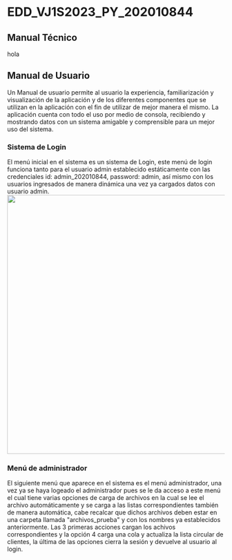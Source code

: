 ﻿# EDD_VJ1S2023_PY_202010844
## Manual Técnico
hola
## Manual de Usuario
Un Manual de usuario permite al usuario la experiencia, familiarización y visualización de la aplicación y de los diferentes componentes que se utilizan en la aplicación con el fin de utilizar de mejor manera el mismo. La aplicación cuenta con todo el uso por medio de consola, recibiendo y mostrando datos con un sistema amigable y comprensible para un mejor uso del sistema.

### Sistema de Login

El menú inicial en el sistema es un sistema de Login, este menú de login funciona tanto para el usuario admin establecido estáticamente con las credenciales id: admin_202010844, password: admin, así mismo con los usuarios ingresados de manera dinámica una vez ya cargados datos con usuario admin.
<br>
<img align='center' src="https://github.com/K-Giron/EDD_VJ1S2023_PY_202010844/assets/68490914/ea5a3522-afcb-4f3f-a23b-51386e89cfc6" width="600">
<br>
### Menú de administrador

El siguiente menú que aparece en el sistema es el menú administrador, una vez ya se haya logeado el administrador pues se le da acceso a este menú el cual tiene varias opciones de carga de archivos en la cual se lee el archivo automáticamente y se carga a las listas correspondientes también de manera automática, cabe recalcar que dichos archivos deben estar en una carpeta llamada "archivos_prueba" y con los nombres ya establecidos anteriormente. Las 3 primeras acciones cargan los achivos correspondientes y la opción 4 carga una cola y actualiza la lista circular de clientes, la última de las opciones cierra la sesión y devuelve al usuario al login.



